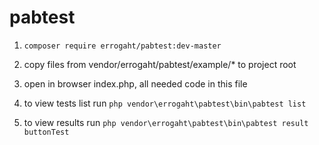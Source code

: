 # pabtest

1. `composer require errogaht/pabtest:dev-master`

2. copy files from vendor/errogaht/pabtest/example/* to project root

3. open in browser index.php, all needed code in this file

4. to view tests list run `php vendor\errogaht\pabtest\bin\pabtest list`

5. to view results  run `php vendor\errogaht\pabtest\bin\pabtest result buttonTest`
